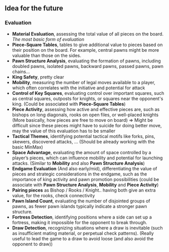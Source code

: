 ## Idea for the future

### Evaluation
- **Material Evaluation**, assessing the total value of all pieces on the board. *The most basic form of evaluation*
- **Piece-Square Tables**, tables to give additional value to pieces based on their position on the board. For example, central pawns might be more valuable than those on the sides.
- **Pawn Structure Analysis**, evaluating the formation of pawns, including doubled pawns, isolated pawns, backward pawns, passed pawns, pawn chains...
- **King Safety**, pretty clear
- **Mobility**, measuring the number of legal moves available to a player, which often correlates with the initiative and potential for attack
- **Control of Key Squares**, evaluating control over important squares, such as central squares, outposts for knights, or squares near the opponent's king. (Could be associated with **Piece-Square Tables**)
- **Piece Activity**, assessing how active and effective pieces are, such as bishops on long diagonals, rooks on open files, or well-placed knights (More basically, how pieces are free to move on board) => Might be difficult since these pieces might have to suicide for doing better move, may the value of this evaluation has to be smaller
- **Tactical Themes**, identifying potential tactical motifs like forks, pins, skewers, discovered attacks, ... (Should be already working with the basic MinMax)
- **Space Advantage**, evaluating the amount of space controlled by a player’s pieces, which can influence mobility and potential for launching attacks. (Similar to **Mobility** and also **Pawn Structure Analysis**)
- **Endgame Evaluation** (And also early/mid), differentiating the value of pieces and strategic considerations in the endgame, such as the importance of king activity and pawn promotion possibilities (could be associate with **Pawn Structure Analysis**, **Mobility** and **Piece Activity**)
- **Pairing pieces** as Bishop / Rooks / Knight.. having both give an extra value, for the rooks, check connectivity
- **Pawn Island Count**, evaluating the number of disjointed groups of pawns, as fewer pawn islands typically indicate a stronger pawn structure.
- **Fortress Detection**, identifying positions where a side can set up a fortress, making it impossible for the opponent to break through.
- **Draw Detection**, recognizing situations where a draw is inevitable (such as insufficient mating material, or perpetual check patterns). (Really useful to lead the game to a draw to avoid loose (and also avoid the opponent to draw))